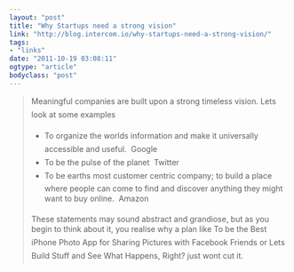 ```yaml
---
layout: "post"
title: "Why Startups need a strong vision"
link: "http://blog.intercom.io/why-startups-need-a-strong-vision/"
tags: 
- "links"
date: "2011-10-19 03:08:11"
ogtype: "article"
bodyclass: "post"
---
```


> Meaningful companies are built upon a strong timeless vision. Lets look at some examples  
>  * To organize the worlds information and make it universally accessible and useful.  Google  
>  * To be the pulse of the planet  Twitter  
>  * To be earths most customer centric company; to build a place where people can come to find and discover anything they might want to buy online.  Amazon
> 
>  These statements may sound abstract and grandiose, but as you begin to think about it, you realise why a plan like To be the Best iPhone Photo App for Sharing Pictures with Facebook Friends or Lets Build Stuff and See What Happens, Right? just wont cut it.